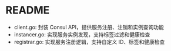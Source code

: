 # README

- client.go: 封装 Consul API，提供服务注册、注销和实例查询功能
- instancer.go: 实现服务实例发现，支持标签过滤和健康检查
- registrar.go: 实现服务注册逻辑，支持自定义 ID、标签和健康检查
